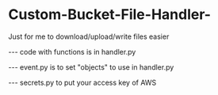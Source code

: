 # Custom-Bucket-File-Handler-
Just for me to download/upload/write files easier 

--- code with functions is in handler.py 

--- event.py is to set "objects" to use in handler.py 

--- secrets.py to put your access key of AWS

